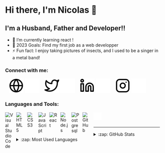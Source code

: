 # Hi there, I'm Nicolas 👋 

## I'm a Husband, Father and Developer!!

- 🌱 I’m currently learning react !
- 🥅 2023 Goals: Find my first job as a web developper
- ⚡ Fun fact: I enjoy taking pictures of insects, and I used to be a singer in a metal band!

### Connect with me:

&nbsp;&nbsp;
[![website](./img/globe-light.svg)](https://www.nicolas-denis.fr#gh-light-mode-only)
[![website](./img/globe-dark.svg)](https://nicolas-denis-fr#gh-dark-mode-only)
&nbsp;&nbsp;
[![website](./img/twitter-light.svg)](https://twitter.com/kvbv#gh-light-mode-only)
[![website](./img/twitter-dark.svg)](https://twitter.com/kvbvl#gh-dark-mode-only)
&nbsp;&nbsp;
[![website](./img/linkedin-light.svg)](https://linkedin.com/in/nicolas-denis-dev#gh-light-mode-only)
[![website](./img/linkedin-dark.svg)](https://linkedin.com/in/nicolas-denis-dev#gh-dark-mode-only)
&nbsp;&nbsp;
[![website](./img/instagram-light.svg)](https://instagram.com/kvbvl#gh-light-mode-only)
[![website](./img/instagram-dark.svg)](https://instagram.com/kvbvl#gh-dark-mode-only)

### Languages and Tools:

<img align="left" alt="Visual Studio Code" width="26px" src="https://cdn.jsdelivr.net/gh/devicons/devicon/icons/vscode/vscode-original.svg" style="padding-right:10px;" />
<img align="left" alt="HTML5" width="26px" src="https://cdn.jsdelivr.net/gh/devicons/devicon/icons/html5/html5-original.svg" style="padding-right:10px;" />
<img align="left" alt="CSS3" width="26px" src="https://cdn.jsdelivr.net/gh/devicons/devicon/icons/css3/css3-original.svg" style="padding-right:10px;" />
<img align="left" alt="JavaScript" width="26px" src="https://cdn.jsdelivr.net/gh/devicons/devicon/icons/javascript/javascript-original.svg" style="padding-right:10px;" />
<img align="left" alt="React" width="26px" src="https://cdn.jsdelivr.net/gh/devicons/devicon/icons/react/react-original.svg" style="padding-right:10px;" />
<img align="left" alt="Node.js" width="26px" src="https://cdn.jsdelivr.net/gh/devicons/devicon/icons/nodejs/nodejs-original.svg" style="padding-right:10px;" />
<img align="left" alt="Postgresql" width="26px" src="https://cdn.jsdelivr.net/gh/devicons/devicon/icons/postgresql/postgresql-original.svg" style="padding-right:10px;" />
<img align="left" alt="GitHub" width="26px" src="https://user-images.githubusercontent.com/3369400/139447912-e0f43f33-6d9f-45f8-be46-2df5bbc91289.png" style="padding-right:10px;" />
<img align="left" alt="Terminal" width="26px" src="./img/terminal-dark.svg" />

<br />
<br />

---

<details>
  <summary>:zap: GitHub Stats</summary>

  <img align="left" alt="NicolasDenis57's GitHub Stats" src="https://github-readme-stats.vercel.app/api?username=nicolasdenis57&show_icons=true&hide_border=false&title_color=ff652f&icon_color=FFE400&bg_color=09131B&text_color=ffffff&border_color=0c1a25" />

  <summary>:zap: Most Used Languages</summary>

</details>

<details>
  <summary>:zap: Most Used Languages</summary>

  <img align="left" src="https://github-readme-stats.vercel.app/api/top-langs?username=nicolasdenis57&show_icons=true&hide_border=false&title_color=ff652f&icon_color=FFE400&bg_color=09131B&text_color=ffffff&border_color=0c1a25" />

</details>




[website]: https://nicolas-denis.fr
[twitter]: https://twitter.com/kvbvl
[instagram]: https://instagram.com/kvbvl
[linkedin]: https://linkedin.com/in/nicolas-denis-dev


